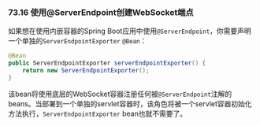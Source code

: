### 73.16 使用@ServerEndpoint创建WebSocket端点

如果想在使用内嵌容器的Spring Boot应用中使用`@ServerEndpoint`，你需要声明一个单独的`ServerEndpointExporter` `@Bean`：
```java
@Bean
public ServerEndpointExporter serverEndpointExporter() {
    return new ServerEndpointExporter();
}
```
该bean将使用底层的WebSocket容器注册任何被`@ServerEndpoint`注解的beans。当部署到一个单独的servlet容器时，该角色将被一个servlet容器初始化方法执行，`ServerEndpointExporter` bean也就不需要了。
